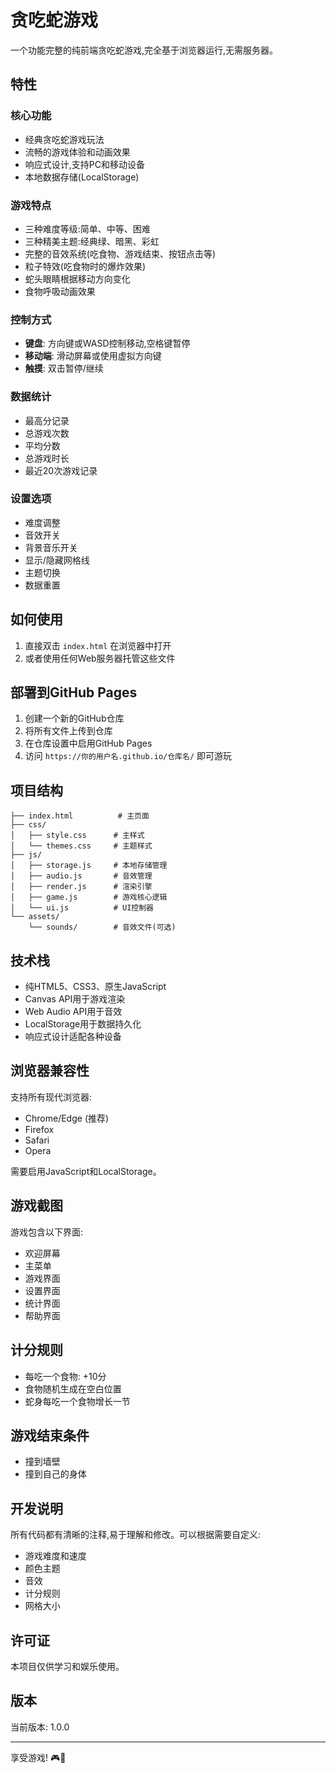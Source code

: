 # 贪吃蛇游戏

一个功能完整的纯前端贪吃蛇游戏,完全基于浏览器运行,无需服务器。

## 特性

### 核心功能
- 经典贪吃蛇游戏玩法
- 流畅的游戏体验和动画效果
- 响应式设计,支持PC和移动设备
- 本地数据存储(LocalStorage)

### 游戏特点
- 三种难度等级:简单、中等、困难
- 三种精美主题:经典绿、暗黑、彩虹
- 完整的音效系统(吃食物、游戏结束、按钮点击等)
- 粒子特效(吃食物时的爆炸效果)
- 蛇头眼睛根据移动方向变化
- 食物呼吸动画效果

### 控制方式
- **键盘**: 方向键或WASD控制移动,空格键暂停
- **移动端**: 滑动屏幕或使用虚拟方向键
- **触摸**: 双击暂停/继续

### 数据统计
- 最高分记录
- 总游戏次数
- 平均分数
- 总游戏时长
- 最近20次游戏记录

### 设置选项
- 难度调整
- 音效开关
- 背景音乐开关
- 显示/隐藏网格线
- 主题切换
- 数据重置

## 如何使用

1. 直接双击 `index.html` 在浏览器中打开
2. 或者使用任何Web服务器托管这些文件

## 部署到GitHub Pages

1. 创建一个新的GitHub仓库
2. 将所有文件上传到仓库
3. 在仓库设置中启用GitHub Pages
4. 访问 `https://你的用户名.github.io/仓库名/` 即可游玩

## 项目结构

```
├── index.html          # 主页面
├── css/
│   ├── style.css      # 主样式
│   └── themes.css     # 主题样式
├── js/
│   ├── storage.js     # 本地存储管理
│   ├── audio.js       # 音效管理
│   ├── render.js      # 渲染引擎
│   ├── game.js        # 游戏核心逻辑
│   └── ui.js          # UI控制器
└── assets/
    └── sounds/        # 音效文件(可选)
```

## 技术栈

- 纯HTML5、CSS3、原生JavaScript
- Canvas API用于游戏渲染
- Web Audio API用于音效
- LocalStorage用于数据持久化
- 响应式设计适配各种设备

## 浏览器兼容性

支持所有现代浏览器:
- Chrome/Edge (推荐)
- Firefox
- Safari
- Opera

需要启用JavaScript和LocalStorage。

## 游戏截图

游戏包含以下界面:
- 欢迎屏幕
- 主菜单
- 游戏界面
- 设置界面
- 统计界面
- 帮助界面

## 计分规则

- 每吃一个食物: +10分
- 食物随机生成在空白位置
- 蛇身每吃一个食物增长一节

## 游戏结束条件

- 撞到墙壁
- 撞到自己的身体

## 开发说明

所有代码都有清晰的注释,易于理解和修改。可以根据需要自定义:
- 游戏难度和速度
- 颜色主题
- 音效
- 计分规则
- 网格大小

## 许可证

本项目仅供学习和娱乐使用。

## 版本

当前版本: 1.0.0

---

享受游戏! 🎮🐍

